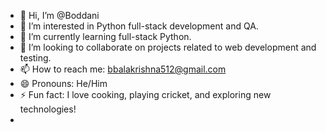 - 👋 Hi, I’m @Boddani  
- 👀 I’m interested in Python full-stack development and QA.  
- 🌱 I’m currently learning full-stack Python.  
- 💞️ I’m looking to collaborate on projects related to web development and testing.  
- 📫 How to reach me: bbalakrishna512@gmail.com  
- 😄 Pronouns: He/Him  
- ⚡ Fun fact: I love cooking, playing cricket, and exploring new technologies!
- 


<!---
Boddani/Boddani is a ✨ special ✨ repository because its `README.md` (this file) appears on your GitHub profile.
You can click the Preview link to take a look at your changes.
--->

